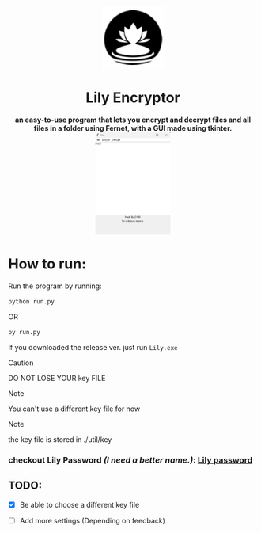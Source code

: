 <!--
 Copyright (c) 2025 E1480
 
 This software is released under the MIT License.
 https://opensource.org/licenses/MIT
-->


<div align="center">
<img src='./docs/Logo.png'/>
<h1>Lily Encryptor</h1>
</div>
<div align="center">
<b>an easy-to-use program that lets you encrypt and decrypt files and all files in a folder using Fernet, with a GUI made using tkinter.</b>
<br>
<img src="docs/LilyEncrypt/LilyEncrypt.png" style="width: 30%; height: auto;"/>
</div>

# How to run:

Run the program by running:
```bash
python run.py
```
OR
```bash
py run.py
```

If you downloaded the release ver.
just run ``` Lily.exe ```

> [!CAUTION]
> DO NOT LOSE YOUR key FILE


> [!NOTE]
> You can't use a different key file for now

> [!NOTE]
> the key file is stored in ./util/key


### checkout **Lily Password** *(I need a better name.)*: **[Lily password](LilyPassword/)**

## TODO:
- [x] Be able to choose a different key file
- [ ] Add more settings (Depending on feedback)


